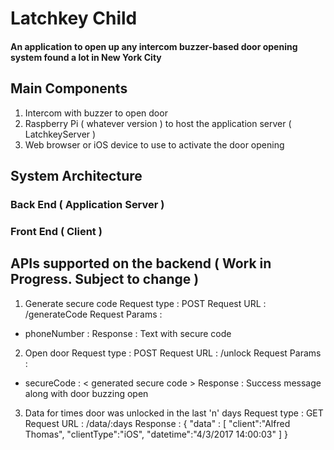 # Latchkey Child

#### An application to open up any intercom buzzer-based door opening system found a lot in New York City

## Main Components
1. Intercom with buzzer to open door
2. Raspberry Pi ( whatever version ) to host the application server ( LatchkeyServer )
3. Web browser or iOS device to use to activate the door opening

## System Architecture

### Back End ( Application Server )


### Front End ( Client )

## APIs supported on the backend ( Work in Progress. Subject to change )

1. Generate secure code
Request type   : POST
Request URL    : /generateCode
Request Params :
- phoneNumber  : <phone number to which text needs to be sent>
Response : Text with secure code

2. Open door
Request type   : POST
Request URL    : /unlock
Request Params :
- secureCode :  < generated secure code >
Response : Success message along with door buzzing open

3. Data for times door was unlocked in the last 'n' days
Request type   : GET
Request URL    : /data/:days
Response :
{
  "data" : [
    "client":"Alfred Thomas",
    "clientType":"iOS",
    "datetime":"4/3/2017 14:00:03"
  ]
}
